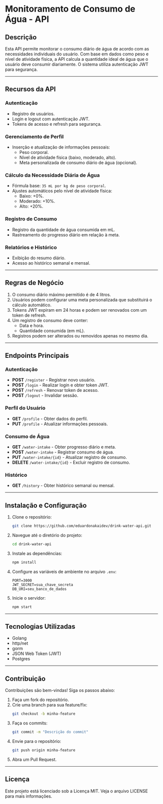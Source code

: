 # Monitoramento de Consumo de Água - API

## **Descrição**
Esta API permite monitorar o consumo diário de água de acordo com as necessidades individuais do usuário. Com base em dados como peso e nível de atividade física, a API calcula a quantidade ideal de água que o usuário deve consumir diariamente. O sistema utiliza autenticação JWT para segurança.

---

## **Recursos da API**

### **Autenticação**
- Registro de usuários.
- Login e logout com autenticação JWT.
- Tokens de acesso e refresh para segurança.

### **Gerenciamento de Perfil**
- Inserção e atualização de informações pessoais:
  - Peso corporal.
  - Nível de atividade física (baixo, moderado, alto).
  - Meta personalizada de consumo diário de água (opcional).

### **Cálculo da Necessidade Diária de Água**
- Fórmula base: `35 mL por kg de peso corporal`.
- Ajustes automáticos pelo nível de atividade física:
  - Baixo: +0%.
  - Moderado: +10%.
  - Alto: +20%.

### **Registro de Consumo**
- Registro da quantidade de água consumida em mL.
- Rastreamento do progresso diário em relação à meta.

### **Relatórios e Histórico**
- Exibição do resumo diário.
- Acesso ao histórico semanal e mensal.

---

## **Regras de Negócio**
1. O consumo diário máximo permitido é de 4 litros.
2. Usuários podem configurar uma meta personalizada que substituirá o cálculo automático.
3. Tokens JWT expiram em 24 horas e podem ser renovados com um token de refresh.
4. Um registro de consumo deve conter:
   - Data e hora.
   - Quantidade consumida (em mL).
5. Registros podem ser alterados ou removidos apenas no mesmo dia.

---

## **Endpoints Principais**

### **Autenticação**
- **POST** `/register` - Registrar novo usuário.
- **POST** `/login` - Realizar login e obter token JWT.
- **POST** `/refresh` - Renovar token de acesso.
- **POST** `/logout` - Invalidar sessão.

### **Perfil do Usuário**
- **GET** `/profile` - Obter dados do perfil.
- **PUT** `/profile` - Atualizar informações pessoais.

### **Consumo de Água**
- **GET** `/water-intake` - Obter progresso diário e meta.
- **POST** `/water-intake` - Registrar consumo de água.
- **PUT** `/water-intake/{id}` - Atualizar registro de consumo.
- **DELETE** `/water-intake/{id}` - Excluir registro de consumo.

### **Histórico**
- **GET** `/history` - Obter histórico semanal ou mensal.

---

## **Instalação e Configuração**
1. Clone o repositório:
   ```bash
   git clone https://github.com/eduardonakaidev/drink-water-api.git
   ```
2. Navegue até o diretório do projeto:
   ```bash
   cd drink-water-api
   ```
3. Instale as dependências:
   ```bash
   npm install
   ```
4. Configure as variáveis de ambiente no arquivo `.env`:
   ```env
   PORT=3000
   JWT_SECRET=sua_chave_secreta
   DB_URI=seu_banco_de_dados
   ```
5. Inicie o servidor:
   ```bash
   npm start
   ```

---

## **Tecnologias Utilizadas**
- Golang
- http/net
- gorm
- JSON Web Token (JWT)
- Postgres

---

## **Contribuição**
Contribuições são bem-vindas! Siga os passos abaixo:
1. Faça um fork do repositório.
2. Crie uma branch para sua feature/fix:
   ```bash
   git checkout -b minha-feature
   ```
3. Faça os commits:
   ```bash
   git commit -m "Descrição do commit"
   ```
4. Envie para o repositório:
   ```bash
   git push origin minha-feature
   ```
5. Abra um Pull Request.

---

## **Licença**
Este projeto está licenciado sob a Licença MIT. Veja o arquivo LICENSE para mais informações.
